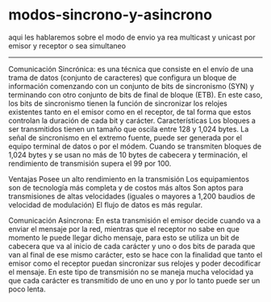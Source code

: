 # modos-sincrono-y-asincrono
aqui les hablaremos sobre el modo de envio ya rea multicast y unicast por emisor y receptor o sea simultaneo
*********************
Comunicación Sincrónica: es una técnica que consiste en el envío de una trama de datos (conjunto de caracteres) que configura un bloque de información comenzando con un conjunto de bits de sincronismo (SYN) y terminando con otro conjunto de bits de final de bloque (ETB). En este caso, los bits de sincronismo tienen la función de sincronizar los relojes existentes tanto en el emisor como en el receptor, de tal forma que estos controlan la duración de cada bit y carácter.
Características
Los bloques a ser transmitidos tienen un tamaño que oscila entre 128 y 1,024 bytes. La señal de sincronismo en el extremo fuente, puede ser generada por el equipo terminal de datos o por el módem. Cuando se transmiten bloques de 1,024 bytes y se usan no más de 10 bytes de cabecera y terminación, el rendimiento de transmisión supera el 99 por 100.

Ventajas
Posee un alto rendimiento en la transmisión
Los equipamientos son de tecnología más completa y de costos más altos
Son aptos para transmisiones de altas velocidades (iguales o mayores a 1,200 baudios de velocidad de modulación)
El flujo de datos es más regular.

Comunicación Asincrona: En esta transmisión el emisor decide cuando va a enviar el mensaje por la red, mientras que el receptor no sabe en que momento le puede llegar dicho mensaje, para esto se utiliza un bit de cabecera que va al inicio de cada carácter y uno o dos bits de parada que van al final de ese mismo carácter, esto se hace con la finalidad que tanto el emisor como el receptor puedan sincronizar sus relojes y poder decodificar el mensaje.
En este tipo de transmisión no se maneja mucha velocidad ya que cada carácter es transmitido de uno en uno y por lo tanto puede ser un poco lenta.
